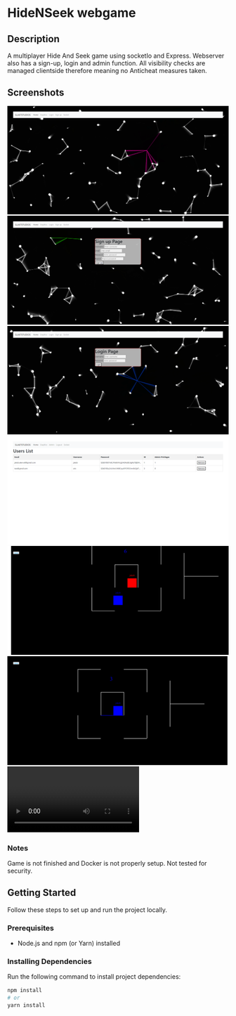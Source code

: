 # HideNSeek webgame

## Description

A multiplayer Hide And Seek game using socketIo and Express. Webserver also has a sign-up, login and admin function. All visibility checks are managed clientside therefore meaning no Anticheat measures taken.

## Screenshots

![Screenshot 1](screenshots/HNSBackground.png)
![Screenshot 2](screenshots/HNSSignup.png)
![Screenshot 4](screenshots/HNSLogin.png)
![Screenshot 3](screenshots/HNSAdmin.png)
![Screenshot 4](screenshots/HNSPlayer1.png)
![Screenshot 5](screenshots/HNSPlayer2.png)
![Screenshot 6](screenshots/HideNSeekBackground.mp4)


### Notes

Game is not finished and Docker is not properly setup. Not tested for security.

## Getting Started

Follow these steps to set up and run the project locally.

### Prerequisites

- Node.js and npm (or Yarn) installed

### Installing Dependencies

Run the following command to install project dependencies:

```bash
npm install
# or
yarn install

